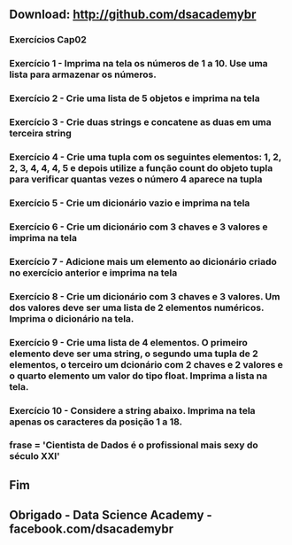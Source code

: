 ## Download: http://github.com/dsacademybr

### Exercícios Cap02

### Exercício 1 - Imprima na tela os números de 1 a 10. Use uma lista para armazenar os números.

### Exercício 2 - Crie uma lista de 5 objetos e imprima na tela

### Exercício 3 - Crie duas strings e concatene as duas em uma terceira string

### Exercício 4 - Crie uma tupla com os seguintes elementos: 1, 2, 2, 3, 4, 4, 4, 5 e depois utilize a função count do objeto tupla para verificar quantas vezes o número 4 aparece na tupla

### Exercício 5 - Crie um dicionário vazio e imprima na tela

### Exercício 6 - Crie um dicionário com 3 chaves e 3 valores e imprima na tela

### Exercício 7 - Adicione mais um elemento ao dicionário criado no exercício anterior e imprima na tela

### Exercício 8 - Crie um dicionário com 3 chaves e 3 valores. Um dos valores deve ser uma lista de 2 elementos numéricos. Imprima o dicionário na tela.

### Exercício 9 - Crie uma lista de 4 elementos. O primeiro elemento deve ser uma string, o segundo uma tupla de 2 elementos, o terceiro um dcionário com 2 chaves e 2 valores e o quarto elemento um valor do tipo float. Imprima a lista na tela.

### Exercício 10 - Considere a string abaixo. Imprima na tela apenas os caracteres da posição 1 a 18.
### frase = 'Cientista de Dados é o profissional mais sexy do século XXI'

## Fim
## Obrigado - Data Science Academy - facebook.com/dsacademybr
